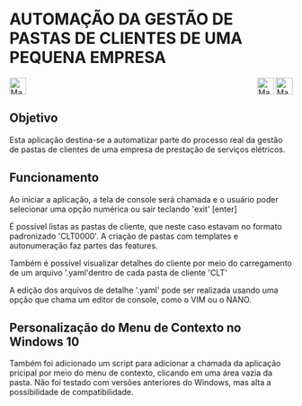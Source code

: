 # AUTOMAÇÃO DA GESTÃO DE PASTAS DE CLIENTES DE UMA PEQUENA EMPRESA

<p>
  <img src="https://img.shields.io/badge/Python-3776AB?style=for-the-badge&logo=python&logoColor=white" alt="Made with python" height="30">
  <img src="http://ForTheBadge.com/images/badges/made-with-python.svg" alt="Made with python" height="30" align="right">
  <img src="http://ForTheBadge.com/images/badges/built-with-love.svg" alt="Made with python" height="30" align="right">
</p>

## Objetivo
Esta aplicação destina-se a automatizar parte do processo real da gestão de pastas de clientes de uma empresa
de prestação de serviços elétricos.

## Funcionamento
Ao iniciar a aplicação, a tela de console será chamada e o usuário poder selecionar uma opção numérica
ou sair teclando 'exit' [enter]

É possível listas as pastas de cliente, que neste caso estavam no formato padronizado 'CLT0000'.
A criação de pastas com templates e autonumeração faz partes das features.

Também é possível visualizar detalhes do cliente por meio do carregamento de um arquivo '.yaml'dentro de
cada pasta de cliente 'CLT'

A edição dos arquivos de detalhe '.yaml' pode ser realizada usando uma opção que chama um editor de console,
como o VIM ou o NANO.

## Personalização do Menu de Contexto no Windows 10
Também foi adicionado um script para adicionar a chamada da aplicação pricipal por meio do menu de contexto,
clicando em uma área vazia da pasta.
Não foi testado com versões anteriores do Windows, mas alta a possibilidade de compatibilidade.
